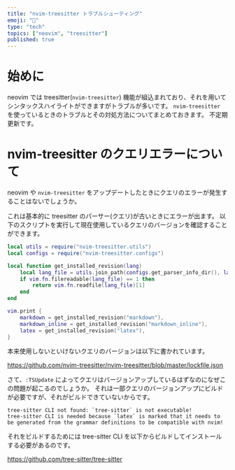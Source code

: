 ```yaml
---
title: "nvim-treesitter トラブルシューティング"
emoji: "🖤"
type: "tech"
topics: ["neovim", "treesitter"]
published: true
---
```


# 始めに

neovim では treesitter(`nvim-treesitter`) 機能が組込まれており、それを用いてシンタックスハイライトができますがトラブルが多いです。
`nvim-treesitter` を使っているときのトラブルとその対処方法についてまとめておきます。
不定期更新です。


# nvim-treesitter のクエリエラーについて

neovim や `nvim-treesitter` をアップデートしたときにクエリのエラーが発生することはないでしょうか。

これは基本的に treesitter のパーサー(クエリ)が古いときにエラーが出ます。
以下のスクリプトを実行して現在使用しているクエリのバージョンを確認することができます。

```lua
local utils = require("nvim-treesitter.utils")
local configs = require("nvim-treesitter.configs")

local function get_installed_revision(lang)
    local lang_file = utils.join_path(configs.get_parser_info_dir(), lang .. ".revision")
    if vim.fn.filereadable(lang_file) == 1 then
        return vim.fn.readfile(lang_file)[1]
    end
end

vim.print {
    markdown = get_installed_revision("markdown"),
    markdown_inline = get_installed_revision("markdown_inline"),
    latex = get_installed_revision("latex"),
}
```

本来使用しないといけないクエリのバージョンは以下に書かれています。

https://github.com/nvim-treesitter/nvim-treesitter/blob/master/lockfile.json

さて、`:TSUpdate` によってクエリはバージョンアップしているはずなのになぜこの問題が起こるのでしょうか。
それは一部クエリのバージョンアップにビルドが必要ですが、それがビルドできていないからです。

```
tree-sitter CLI not found: `tree-sitter` is not executable!
tree-sitter CLI is needed because `latex` is marked that it needs to be generated from the grammar definitions to be compatible with nvim!
```

それをビルドするためには tree-sitter CLI を以下からビルドしてインストールする必要があるのです。

https://github.com/tree-sitter/tree-sitter
